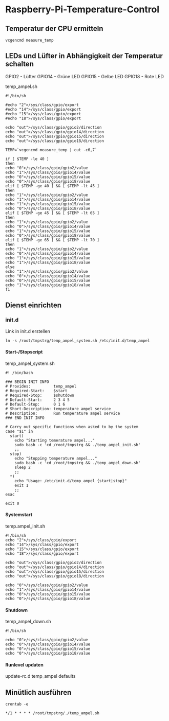 # Raspberry-Pi-Temperature-Control

## Temperatur der CPU ermitteln
``vcgencmd measure_temp``

## LEDs und Lüfter in Abhängigkeit der Temperatur schalten

GPIO2 - Lüfter
GPIO14 - Grüne LED
GPIO15 - Gelbe LED
GPIO18 - Rote LED

temp_ampel.sh
```
#!/bin/sh

#echo "2">/sys/class/gpio/export
#echo "14">/sys/class/gpio/export
#echo "15">/sys/class/gpio/export
#echo "18">/sys/class/gpio/export

echo "out">/sys/class/gpio/gpio2/direction
echo "out">/sys/class/gpio/gpio14/direction
echo "out">/sys/class/gpio/gpio15/direction
echo "out">/sys/class/gpio/gpio18/direction

TEMP=`vcgencmd measure_temp | cut -c6,7`

if [ $TEMP -le 40 ]
then
echo "0">/sys/class/gpio/gpio2/value
echo "1">/sys/class/gpio/gpio14/value
echo "0">/sys/class/gpio/gpio15/value
echo "0">/sys/class/gpio/gpio18/value
elif [ $TEMP -ge 40 ] && [ $TEMP -lt 45 ]
then
echo "1">/sys/class/gpio/gpio2/value
echo "1">/sys/class/gpio/gpio14/value
echo "1">/sys/class/gpio/gpio15/value
echo "0">/sys/class/gpio/gpio18/value
elif [ $TEMP -ge 45 ] && [ $TEMP -lt 65 ]
then
echo "1">/sys/class/gpio/gpio2/value
echo "0">/sys/class/gpio/gpio14/value
echo "1">/sys/class/gpio/gpio15/value
echo "0">/sys/class/gpio/gpio18/value
elif [ $TEMP -ge 65 ] && [ $TEMP -lt 70 ]
then
echo "1">/sys/class/gpio/gpio2/value
echo "0">/sys/class/gpio/gpio14/value
echo "1">/sys/class/gpio/gpio15/value
echo "1">/sys/class/gpio/gpio18/value
else
echo "1">/sys/class/gpio/gpio2/value
echo "0">/sys/class/gpio/gpio14/value
echo "0">/sys/class/gpio/gpio15/value
echo "1">/sys/class/gpio/gpio18/value
fi
```

## Dienst einrichten
### init.d

Link in init.d erstellen

``ln -s /root/tmpstrg/temp_ampel_system.sh /etc/init.d/temp_ampel``

#### Start-/Stopscript
temp_ampel_system.sh
```
#! /bin/bash

### BEGIN INIT INFO
# Provides:          temp_ampel
# Required-Start:    $start
# Required-Stop:     $shutdown
# Default-Start:     2 3 4 5
# Default-Stop:      0 1 6
# Short-Description: temperature ampel service
# Description:       Run temperature ampel service
### END INIT INFO

# Carry out specific functions when asked to by the system
case "$1" in
  start)
    echo "Starting temerature ampel..."
    sudo bash -c 'cd /root/tmpstrg && ./temp_ampel_init.sh'
    ;;
  stop)
    echo "Stopping temperature ampel..."
    sudo bash -c 'cd /root/tmpstrg && ./temp_ampel_down.sh'
    sleep 2
    ;;
  *)
    echo "Usage: /etc/init.d/temp_ampel {start|stop}"
    exit 1
    ;;
esac

exit 0
```
#### Systemstart
temp.ampel_init.sh
```
#!/bin/sh
echo "2">/sys/class/gpio/export
echo "14">/sys/class/gpio/export
echo "15">/sys/class/gpio/export
echo "18">/sys/class/gpio/export

echo "out">/sys/class/gpio/gpio2/direction
echo "out">/sys/class/gpio/gpio14/direction
echo "out">/sys/class/gpio/gpio15/direction
echo "out">/sys/class/gpio/gpio18/direction

echo "0">/sys/class/gpio/gpio2/value
echo "1">/sys/class/gpio/gpio14/value
echo "0">/sys/class/gpio/gpio15/value
echo "0">/sys/class/gpio/gpio18/value
```

#### Shutdown
temp_ampel_down.sh
```
#!/bin/sh

echo "0">/sys/class/gpio/gpio2/value
echo "0">/sys/class/gpio/gpio14/value
echo "0">/sys/class/gpio/gpio15/value
echo "0">/sys/class/gpio/gpio18/value
```

#### Runlevel updaten
update-rc.d temp_ampel defaults

## Minütlich ausführen
``crontab -e``
```
*/1 * * * * /root/tmpstrg/./temp_ampel.sh
```
